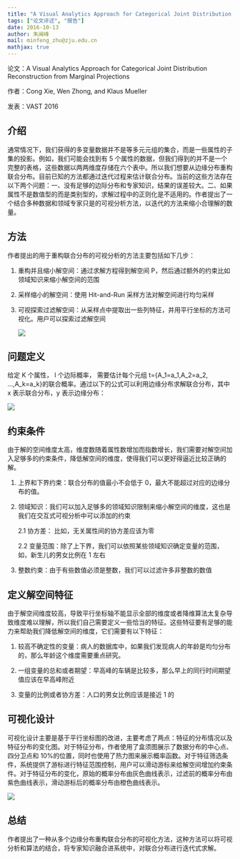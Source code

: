 ```yaml
---
title: "A Visual Analytics Approach for Categorical Joint Distribution Reconstruction from Marginal Projections"
tags: ["论文评述", "报告"]
date: 2016-10-13
author: 朱闽峰
mail: minfeng_zhu@zju.edu.cn
mathjax: true
---
```


论文：A Visual Analytics Approach for Categorical Joint Distribution Reconstruction from Marginal Projections

作者：Cong Xie, Wen Zhong, and Klaus Mueller

发表：VAST 2016

## 介绍

通常情况下，我们获得的多变量数据并不是等多元元组的集合，而是一些属性的子集的投影。例如，我们可能会找到有 5 个属性的数据，但我们得到的并不是一个完整的表格，这些数据以两两维度存储在六个表中。所以我们想要从边缘分布重构联合分布。目前已知的方法都通过迭代过程来估计联合分布。当前的这些方法存在以下两个问题：一、没有足够的边际分布和专家知识，结果的误差较大。二、如果属性不是数值型的而是类别型的，求解过程中的正则化是不适用的。作者提出了一个结合多种数据和领域专家只是的可视分析方法，以迭代的方法来缩小合理解的数量。

## 方法

作者提出的用于重构联合分布的可视分析的方法主要包括如下几步：

1. 重构并且缩小解空间：通过求解方程得到解空间 P，然后通过额外的约束比如领域知识来缩小解空间的范围

2. 采样缩小的解空间：使用 Hit-and-Run 采样方法对解空间进行均匀采样

3. 可视探索过滤解空间：从采样点中提取出一些列特征，并用平行坐标的方法可视化。用户可以探索过滤解空间

    ![](http://www.cad.zju.edu.cn/home/vagblog/wp-content/uploads/2016/10/Picture1.png)

## 问题定义

给定 K 个属性， l 个边际概率， 需要估计每个元组 t={A_1=a_1,A_2=a_2, …,A_k=a_k}的联合概率。通过以下的公式可以利用边缘分布求解联合分布，其中 x 表示联合分布，y 表示边缘分布：

![](http://www.cad.zju.edu.cn/home/vagblog/wp-content/uploads/2016/10/Picture2.png)

## 约束条件

由于解的空间维度太高，维度数随着属性数增加而指数增长，我们需要对解空间加入足够多的约束条件，降低解空间的维度，使得我们可以更好得逼近比较正确的解。

1. 上界和下界约束：联合分布的值最小不会低于 0，最大不能超过对应的边缘分布的值。

2. 领域知识：我们可以加入足够多的领域知识限制来缩小解空间的维度，这也是我们在交互式可视分析中可以添加的约束

    2.1 协方差： 比如，无关属性间的协方差应该为零

    2.2 变量范围：除了上下界，我们可以依照某些领域知识确定变量的范围，如，新生儿的男女比例在 1 左右

3. 整数约束：由于有些数值必须是整数，我们可以过滤许多非整数的数值

## **定义解空间特征**

由于解空间维度较高，导致平行坐标轴不能显示全部的维度或者降维算法太复杂导致维度难以理解，所以我们自己需要定义一些恰当的特征。这些特征要有足够的能力来帮助我们降低解空间的维度，它们需要有以下特征：

1. 较高不确定性的变量：病人的数据库中，如果我们发现病人的年龄是均匀分布的，那么年龄这个维度需要重点研究。

2. 一组变量的总和或者期望：早高峰的车辆是比较多，那么早上的同行时间期望值应该在早高峰附近

3. 变量的比例或者协方差：人口的男女比例应该是接近 1 的

## **可视化设计**

可视化设计主要是基于平行坐标图的改进，主要考虑了两点：特征的分布情况以及特征分布的变化图。对于特征分布，作者使用了盒须图展示了数据分布的中心点、四分卫点和 10%的位置，同时也使用了热力图来展示概率函数。对于特征筛选条件，系统提供了游标进行特征范围控制，用户可以滑动游标来给解空间增加约束条件。对于特征分布的变化，原始的概率分布由灰色曲线表示，过滤前的概率分布由紫色曲线表示，滑动游标后的概率分布由橙色曲线表示。

![](http://www.cad.zju.edu.cn/home/vagblog/wp-content/uploads/2016/10/Picture3.png)

## 总结

作者提出了一种从多个边缘分布重构联合分布的可视化方法，这种方法可以将可视分析和算法的结合，将专家知识融合进系统中，对联合分布进行迭代式求解。

